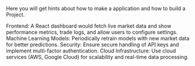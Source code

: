 Here you will get hints about how to make a application and how to build a Project.


Frontend: A React dashboard would fetch live market data and show performance metrics, trade logs, and allow users to configure settings.
Machine Learning Models: Periodically retrain models with new market data for better predictions.
Security: Ensure secure handling of API keys and implement multi-factor authentication.
Cloud Infrastructure: Use cloud services (AWS, Google Cloud) for scalability and real-time data processing.
